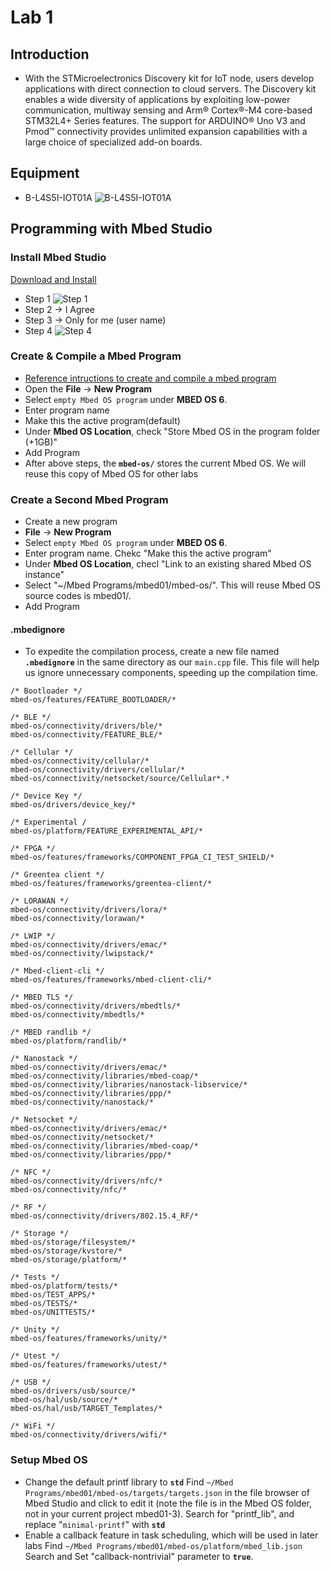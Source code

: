 # Lab 1 

## Introduction
- With the STMicroelectronics Discovery kit for IoT node, users develop applications with direct connection to cloud servers. The Discovery kit enables a wide diversity of applications by exploiting low-power communication, multiway sensing and Arm® Cortex®-M4 core-based STM32L4+ Series features. The support for ARDUINO® Uno V3 and Pmod™ connectivity provides unlimited expansion capabilities with a large choice of specialized add-on boards.

## Equipment
- B-L4S5I-IOT01A
  ![B-L4S5I-IOT01A](https://github.com/vic9112/Embedded_System_Lab/assets/137171415/a5c38a9c-5b0e-4724-b4ed-c32fb681fa69)

## Programming with Mbed Studio

### Install Mbed Studio

[Download and Install](https://os.mbed.com/studio/)

- Step 1
  ![Step 1](https://github.com/vic9112/Embedded_System_Lab/assets/137171415/805279fe-cc6f-469b-929a-c855589a25dd)
- Step 2
  -> I Agree
- Step 3
  -> Only for me (user name)
- Step 4
  ![Step 4](https://github.com/vic9112/Embedded_System_Lab/assets/137171415/6fdb035d-8d6c-4512-99ad-31b1486d5648)

### Create & Compile a Mbed Program

- [Reference intructions to create and compile a mbed program](https://os.mbed.com/docs/mbed-studio/current/create-import/index.html)
- Open the **File** -> **New Program**
- Select `empty Mbed OS program` under **MBED OS 6**.
- Enter program name
- Make this the active program(default)
- Under **Mbed OS Location**, check "Store Mbed OS in the program folder (+1GB)"
- Add Program
- After above steps, the **`mbed-os/`** stores the current Mbed OS. We will reuse this copy of Mbed OS for other labs

### Create a Second Mbed Program

- Create a new program
- **File** -> **New Program**
- Select `empty Mbed OS program` under **MBED OS 6**.
- Enter program name. Chekc "Make this the active program"
- Under **Mbed OS Location**, checl "Link to an existing shared Mbed OS instance"
- Select "~/Mbed Programs/mbed01/mbed-os/". This will reuse Mbed OS source codes is mbed01/.
- Add Program

#### .mbedignore
- To expedite the compilation process, create a new file named **`.mbedignore`** in the same directory as our `main.cpp` file. This file will help us ignore unnecessary components, speeding up the compilation time.
``` txt=
/* Bootloader */
mbed-os/features/FEATURE_BOOTLOADER/*

/* BLE */
mbed-os/connectivity/drivers/ble/*
mbed-os/connectivity/FEATURE_BLE/*

/* Cellular */
mbed-os/connectivity/cellular/*
mbed-os/connectivity/drivers/cellular/*
mbed-os/connectivity/netsocket/source/Cellular*.*

/* Device Key */
mbed-os/drivers/device_key/*

/* Experimental /
mbed-os/platform/FEATURE_EXPERIMENTAL_API/*

/* FPGA */
mbed-os/features/frameworks/COMPONENT_FPGA_CI_TEST_SHIELD/*

/* Greentea client */
mbed-os/features/frameworks/greentea-client/*

/* LORAWAN */
mbed-os/connectivity/drivers/lora/*
mbed-os/connectivity/lorawan/*

/* LWIP */
mbed-os/connectivity/drivers/emac/*
mbed-os/connectivity/lwipstack/*

/* Mbed-client-cli */
mbed-os/features/frameworks/mbed-client-cli/*

/* MBED TLS */
mbed-os/connectivity/drivers/mbedtls/*
mbed-os/connectivity/mbedtls/*

/* MBED randlib */
mbed-os/platform/randlib/*

/* Nanostack */
mbed-os/connectivity/drivers/emac/*
mbed-os/connectivity/libraries/mbed-coap/*
mbed-os/connectivity/libraries/nanostack-libservice/*
mbed-os/connectivity/libraries/ppp/*
mbed-os/connectivity/nanostack/*

/* Netsocket */
mbed-os/connectivity/drivers/emac/*
mbed-os/connectivity/netsocket/*
mbed-os/connectivity/libraries/mbed-coap/*
mbed-os/connectivity/libraries/ppp/*

/* NFC */
mbed-os/connectivity/drivers/nfc/*
mbed-os/connectivity/nfc/*

/* RF */
mbed-os/connectivity/drivers/802.15.4_RF/*

/* Storage */
mbed-os/storage/filesystem/*
mbed-os/storage/kvstore/*
mbed-os/storage/platform/*

/* Tests */
mbed-os/platform/tests/*
mbed-os/TEST_APPS/*
mbed-os/TESTS/*
mbed-os/UNITTESTS/*

/* Unity */
mbed-os/features/frameworks/unity/*

/* Utest */
mbed-os/features/frameworks/utest/*

/* USB */
mbed-os/drivers/usb/source/*
mbed-os/hal/usb/source/*
mbed-os/hal/usb/TARGET_Templates/*

/* WiFi */
mbed-os/connectivity/drivers/wifi/*
```

### Setup Mbed OS

- Change the default printf library to **`std`**
  Find `~/Mbed Programs/mbed01/mbed-os/targets/targets.json` in the file browser of Mbed Studio and click to edit it (note the file is in the Mbed OS folder, not in your current project mbed01-3). Search for "printf_lib", and replace "`minimal-printf`" with **`std`**
- Enable a callback feature in task scheduling, which will be used in later labs
  Find `~/Mbed Programs/mbed01/mbed-os/platform/mbed_lib.json` Search and Set "callback-nontrivial" parameter to **`true`**.
